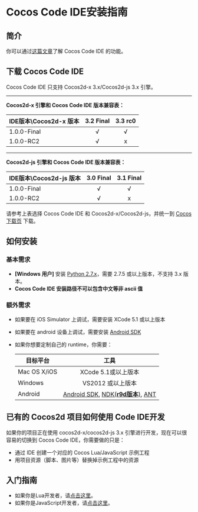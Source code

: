 Cocos Code IDE安装指南
=========================

简介
----------
你可以通过[这篇文章](../zh.md)了解 Cocos Code IDE 的功能。

下载 Cocos Code IDE
----------
Cocos Code IDE 只支持 Cocos2d-x 3.x/Cocos2d-js 3.x 引擎。

----

**Cocos2d-x 引擎和 Cocos Code IDE 版本兼容表：**

| IDE版本\Cocos2d-x 版本 | 3.2 Final | 3.3 rc0 |
| -------------------- |:----------:| :------:|
| 1.0.0-Final 			| √ 		 | √       |
| 1.0.0-RC2   			| √ 		 | x       |

---
**Cocos2d-js 引擎和 Cocos Code IDE 版本兼容表：**

| IDE版本\Cocos2d-js 版本 | 3.0 Final | 3.1 Final |
| -------------------- |:----------:| :------:|
| 1.0.0-Final 			| √ 		 | √       |
| 1.0.0-RC2   			| √ 		 | x       |

请参考上表选择 Cocos Code IDE 和 Cocos2d-x/Cocos2d-js，并统一到 [Cocos 下载页][cocos download page] 下载。

如何安装
------------

### 基本需求

+ **[Windows 用户]** 安装 [Python 2.7.x][Python link]，需要 2.7.5 或以上版本，不支持 3.x 版本。
+ **Cocos Code IDE 安装路径不可以包含中文等非 ascii 值**
	
### 额外需求

* 如果要在 iOS Simulator 上调试，需要安装 XCode 5.1 或以上版本

* 如果要在 android 设备上调试，需要安装 [Android SDK][Android SDK link]

* 如果你想要定制自己的 runtime，你需要：

	| 目标平台      | 工具 |
	| ------------- |:----------------------------:|
	| Mac OS X/iOS      | XCode 5.1或以上版本 		|
	| Windows       | VS2012 或以上版本 |
	| Android       | [Android SDK][Android SDK link], [NDK(**r9d版本**)][NDK link], [ANT][ANT link] |
	
已有的 Cocos2d 项目如何使用 Code IDE开发
----------

如果你的项目正在使用 cocos2d-x/cocos2d-js 3.x 引擎进行开发，现在可以很容易的切换到 Cocos Code IDE，你需要做的只是：

* 通过 IDE 创建一个对应的 Cocos Lua/JavaScript 示例工程
* 用项目资源（脚本、图片等）替换掉示例工程中的资源

入门指南
----------

* 如果你是Lua开发者，请[点击这里](getting-started-for-lua/1-creating-a-cocos-game/zh.md)。
* 如果你是JavaScript开发者，请[点击这里](getting-started-for-js/1-creating-a-cocos-game/zh.md)。

[Android SDK link]: https://developer.android.com/sdk/index.html?hl=sk
[NDK link]: https://developer.android.com/tools/sdk/ndk/
[ANT link]: http://ant.apache.org/
[Python link]: http://www.python.org/download
[cocos download page]: http://download.cocos2d-x.org
